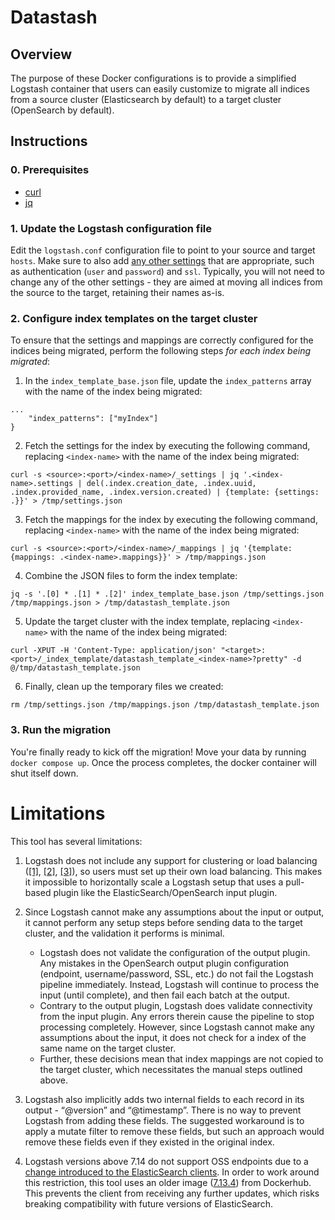 # Datastash

## Overview

The purpose of these Docker configurations is to provide a simplified Logstash container that users can easily customize to migrate all indices from a source cluster (Elasticsearch by default) to a target cluster (OpenSearch by default).

## Instructions

### 0. Prerequisites

* [curl](https://curl.se/)
* [jq](https://stedolan.github.io/jq/)

### 1. Update the Logstash configuration file

Edit the `logstash.conf` configuration file to point to your source and target `hosts`. Make sure to also add [any other settings](https://github.com/opensearch-project/logstash-output-opensearch) that are appropriate, such as  authentication (`user` and `password`) and `ssl`. Typically, you will not need to change any of the other settings - they are aimed at moving all indices from the source to the target, retaining their names as-is.

### 2. Configure index templates on the target cluster

To ensure that the settings and mappings are correctly configured for the indices being migrated, perform the following steps _for each index being migrated_:

1. In the `index_template_base.json` file, update the `index_patterns` array with the name of the index being migrated:
```
...
    "index_patterns": ["myIndex"]
}
```

2. Fetch the settings for the index by executing the following command, replacing `<index-name>` with the name of the index being migrated:

```
curl -s <source>:<port>/<index-name>/_settings | jq '.<index-name>.settings | del(.index.creation_date, .index.uuid, .index.provided_name, .index.version.created) | {template: {settings: .}}' > /tmp/settings.json
```

3. Fetch the mappings for the index by executing the following command, replacing `<index-name>` with the name of the index being migrated:

```
curl -s <source>:<port>/<index-name>/_mappings | jq '{template: {mappings: .<index-name>.mappings}}' > /tmp/mappings.json
```

4. Combine the JSON files to form the index template:

```
jq -s '.[0] * .[1] * .[2]' index_template_base.json /tmp/settings.json /tmp/mappings.json > /tmp/datastash_template.json
```

5. Update the target cluster with the index template, replacing `<index-name>` with the name of the index being migrated:

```
curl -XPUT -H 'Content-Type: application/json' "<target>:<port>/_index_template/datastash_template_<index-name>?pretty" -d @/tmp/datastash_template.json
```

6. Finally, clean up the temporary files we created:

```
rm /tmp/settings.json /tmp/mappings.json /tmp/datastash_template.json
```

### 3. Run the migration

You're finally ready to kick off the migration! Move your data by running `docker compose up`. Once the process completes, the docker container will shut itself down.

# Limitations

This tool has several limitations:

1. Logstash does not include any support for clustering or load balancing ([[1]](https://discuss.elastic.co/t/how-can-make-a-cluster-with-logstash-is-it-possible/250444/2), [[2]](https://github.com/elastic/logstash/issues/2632), [[3]](https://github.com/elastic/logstash/issues/2633)), so users must set up their own load balancing. This makes it impossible to horizontally scale a Logstash setup that uses a pull-based plugin like the ElasticSearch/OpenSearch input plugin.

1. Since Logstash cannot make any assumptions about the input or output, it cannot perform any setup steps before sending data to the target cluster, and the validation it performs is minimal.
    * Logstash does not validate the configuration of the output plugin. Any mistakes in the OpenSearch output plugin configuration (endpoint, username/password, SSL, etc.) do not fail the Logstash pipeline immediately. Instead, Logstash will continue to process the input (until complete), and then fail each batch at the output.
    * Contrary to the output plugin, Logstash does validate connectivity from the input plugin. Any errors therein cause the pipeline to stop processing completely. However, since Logstash cannot make any assumptions about the input, it does not check for a index of the same name on the target cluster.
    * Further, these decisions mean that index mappings are not copied to the target cluster, which necessitates the manual steps outlined above.

1. Logstash also implicitly adds two internal fields to each record in its output - “@version” and “@timestamp”. There is no way to prevent Logstash from adding these fields. The suggested workaround is to apply a mutate filter to remove these fields, but such an approach would remove these fields even if they existed in the original index.

1. Logstash versions above 7.14 do not support OSS endpoints due to a [change introduced to the ElasticSearch clients](https://discuss.elastic.co/t/logstash-not-start-after-upgrade-to-new-version/291849/2). In order to work around this restriction, this tool uses an older image ([7.13.4](https://hub.docker.com/layers/opensearchproject/logstash-oss-with-opensearch-output-plugin/7.13.4/images/sha256-a0370926a62f5a81078e24f9acb37e6750ee2bc8472a37b071c40b6765319ea5?context=explore)) from Dockerhub. This prevents the client from receiving any further updates, which risks breaking compatibility with future versions of ElasticSearch.
